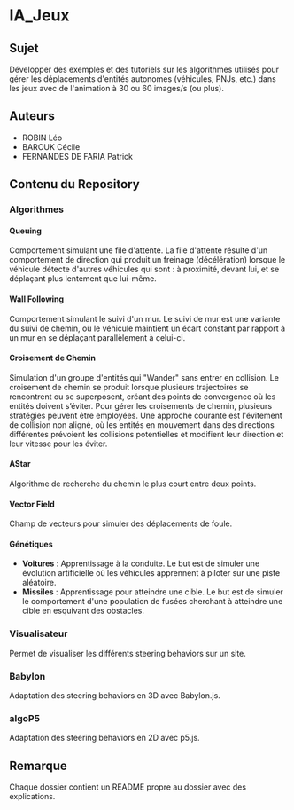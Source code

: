 # IA_Jeux

## Sujet

Développer des exemples et des tutoriels sur les algorithmes utilisés pour gérer les déplacements d'entités autonomes (véhicules, PNJs, etc.) dans les jeux avec de l'animation à 30 ou 60 images/s (ou plus).

## Auteurs

- ROBIN Léo
- BAROUK Cécile
- FERNANDES DE FARIA Patrick

## Contenu du Repository

### Algorithmes

#### Queuing

Comportement simulant une file d'attente. La file d'attente résulte d'un comportement de direction qui produit un freinage (décélération) lorsque le véhicule détecte d'autres véhicules qui sont : à proximité, devant lui, et se déplaçant plus lentement que lui-même.

#### Wall Following

Comportement simulant le suivi d'un mur. Le suivi de mur est une variante du suivi de chemin, où le véhicule maintient un écart constant par rapport à un mur en se déplaçant parallèlement à celui-ci.

#### Croisement de Chemin

Simulation d'un groupe d'entités qui "Wander" sans entrer en collision. Le croisement de chemin se produit lorsque plusieurs trajectoires se rencontrent ou se superposent, créant des points de convergence où les entités doivent s’éviter. Pour gérer les croisements de chemin, plusieurs stratégies peuvent être employées. Une approche courante est l'évitement de collision non aligné, où les entités en mouvement dans des directions différentes prévoient les collisions potentielles et modifient leur direction et leur vitesse pour les éviter.

#### AStar

Algorithme de recherche du chemin le plus court entre deux points.

#### Vector Field

Champ de vecteurs pour simuler des déplacements de foule.

#### Génétiques

- **Voitures** : Apprentissage à la conduite. Le but est de simuler une évolution artificielle où les véhicules apprennent à piloter sur une piste aléatoire.
- **Missiles** : Apprentissage pour atteindre une cible. Le but est de simuler le comportement d'une population de fusées cherchant à atteindre une cible en esquivant des obstacles.

### Visualisateur

Permet de visualiser les différents steering behaviors sur un site.

### Babylon

Adaptation des steering behaviors en 3D avec Babylon.js.

### algoP5

Adaptation des steering behaviors en 2D avec p5.js.

## Remarque

Chaque dossier contient un README propre au dossier avec des explications.
